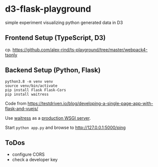 # d3-flask-playground
simple experiment visualizing python generated data in D3

## Frontend Setup (TypeScript, D3)

cp. <https://github.com/alex-rind/ts-playground/tree/master/webpack4-tsonly>

## Backend Setup (Python, Flask)

```
python3.8 -m venv venv
source venv/bin/activate
pip install Flask Flask-Cors
pip install waitress
```

Code from <https://testdriven.io/blog/developing-a-single-page-app-with-flask-and-vuejs/>

Use [waitress](https://docs.pylonsproject.org/projects/waitress/en/stable/usage.html) as a [production WSGI server](https://flask.palletsprojects.com/en/1.1.x/tutorial/deploy/).

Start `python app.py` and browse to <http://127.0.0.1:5000/ping>

## ToDos

* configure CORS
* check a developer key

